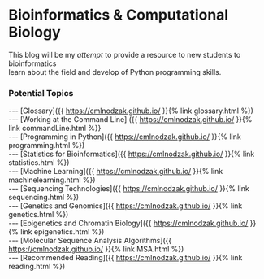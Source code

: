 # Bioinformatics & Computational Biology
  This blog will be my *attempt* to provide a resource to new students to bioinformatics<br/> learn about the field and develop of Python programming skills.
  
### Potential Topics
 
  --- [Glossary]({{ https://cmlnodzak.github.io/ }}{% link glossary.html %}) <br/>
  --- [Working at the Command Line] ({{ https://cmlnodzak.github.io/ }}{% link commandLine.html %}} <br/>
  --- [Programming in Python]({{ https://cmlnodzak.github.io/ }}{% link programming.html %}) <br/>
  --- [Statistics for Bioinformatics]({{ https://cmlnodzak.github.io/ }}{% link statistics.html %}) <br/>
  --- [Machine Learning]({{ https://cmlnodzak.github.io/ }}{% link machinelearning.html %}) <br/>
  --- [Sequencing Technologies]({{ https://cmlnodzak.github.io/ }}{% link sequencing.html %}) <br/>
  --- [Genetics and Genomics]({{ https://cmlnodzak.github.io/ }}{% link genetics.html %}) <br/>
  --- [Epigenetics and Chromatin Biology]({{ https://cmlnodzak.github.io/ }}{% link epigenetics.html %}) <br/>
  --- [Molecular Sequence Analysis Algorithms]({{ https://cmlnodzak.github.io/ }}{% link MSA.html %}) <br/>
  --- [Recommended Reading]({{ https://cmlnodzak.github.io/ }}{% link reading.html %}) <br/>
